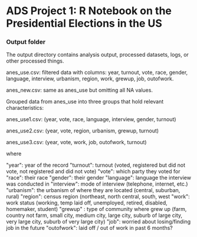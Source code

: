 # ADS Project 1:  R Notebook on the Presidential Elections in the US

### Output folder

The output directory contains analysis output, processed datasets, logs, or other processed things.

anes_use.csv: filtered data with columns: year, turnout, vote, race, gender, language, interview, urbanism, region, work, grewup, job, outofwork.

anes_new.csv: same as anes_use but omitting all NA values.

Grouped data from anes_use into three groups that hold relevant characteristics:

anes_use1.csv: (year, vote, race, language, interview, gender, turnout)

anes_use2.csv: (year, vote, region, urbanism, grewup, turnout)

anes_use3.csv: (year, vote, work, job, outofwork, turnout)

where 

"year": year of the record
"turnout": turnout (voted, registered but did not vote, not registered and did not vote)
"vote": which party they voted for
"race": their race
"gender": their gender
"language": language the interview was conducted in
"interview": mode of interview (telephone, internet, etc.)
"urbanism": the urbanism of where they are located (central, suburban, rural)
"region": census region (northeast, north central, south, west 
"work": work status (working, temp laid off, unemployed, retired, disabled, homemaker, student)
"grewup" : type of community where grew up (farm, country not farm, small city, medium city, large city, suburb of large city, very large city, suburb of very large city)
"job": worried about losing/finding job in the future
"outofwork": laid off / out of work in past 6 months?
